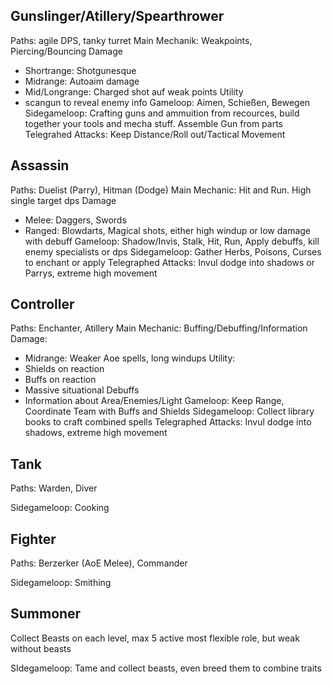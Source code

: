 
## Gunslinger/Atillery/Spearthrower
Paths: agile DPS, tanky turret
Main Mechanik: Weakpoints, Piercing/Bouncing
Damage
- Shortrange: Shotgunesque
- Midrange: Autoaim damage
- Mid/Longrange: Charged shot auf weak points
Utility
- scangun to reveal enemy info
Gameloop: Aimen, Schießen, Bewegen
Sidegameloop: Crafting guns and ammuition from recources, build together your tools and mecha stuff. Assemble Gun from parts
Telegrahed Attacks: Keep Distance/Roll out/Tactical Movement

## Assassin
Paths: Duelist (Parry), Hitman (Dodge)
Main Mechanic: Hit and Run. High single target dps
Damage
- Melee: Daggers, Swords
- Ranged: Blowdarts, Magical shots, either high windup or low damage with debuff
Gameloop: Shadow/Invis, Stalk, Hit, Run, Apply debuffs, kill enemy specialists or dps
Sidegameloop: Gather Herbs, Poisons, Curses to enchant or apply
Telegraphed Attacks: Invul dodge into shadows or Parrys, extreme high movement

## Controller
Paths: Enchanter, Atillery
Main Mechanic: Buffing/Debuffing/Information
Damage:
- Midrange: Weaker Aoe spells, long windups
Utility:
- Shields on reaction
- Buffs on reaction
- Massive situational Debuffs
- Information about Area/Enemies/Light
Gameloop: Keep Range, Coordinate Team with Buffs and Shields
Sidegameloop: Collect library books to craft combined spells
Telegraphed Attacks: Invul dodge into shadows, extreme high movement

## Tank
Paths: Warden, Diver

Sidegameloop: Cooking

## Fighter
Paths: Berzerker (AoE Melee), Commander

Sidegameloop: Smithing

## Summoner
Collect Beasts on each level, max 5 active
most flexible role, but weak without beasts

SIdegameloop: Tame and collect beasts, even breed them to combine traits